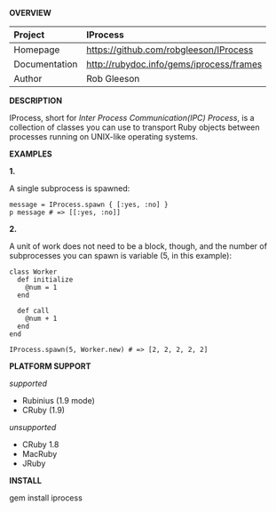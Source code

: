 __OVERVIEW__


| Project         | IProcess    
|:----------------|:--------------------------------------------------
| Homepage        | https://github.com/robgleeson/IProcess
| Documentation   | http://rubydoc.info/gems/iprocess/frames 
| Author          | Rob Gleeson             


__DESCRIPTION__

  IProcess, short for _Inter Process Communication(IPC) Process_, is a collection 
  of classes you can use to transport Ruby objects between processes running on 
  UNIX-like operating systems. 

__EXAMPLES__

__1.__

A single subprocess is spawned:
  
    message = IProcess.spawn { [:yes, :no] }
    p message # => [[:yes, :no]]

__2.__

A unit of work does not need to be a block, though, and the number of 
subprocesses you can spawn is variable (5, in this example):

    class Worker
      def initialize
        @num = 1
      end

      def call
        @num + 1
      end
    end

    IProcess.spawn(5, Worker.new) # => [2, 2, 2, 2, 2]


__PLATFORM SUPPORT__

_supported_

  * Rubinius (1.9 mode) 
  * CRuby (1.9)

_unsupported_
  
  * CRuby 1.8
  * MacRuby
  * JRuby

__INSTALL__

gem install iprocess
